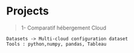 # Projects

> 1- Comparatif hébergement Cloud
```
Datasets -> Multi-cloud configuration dataset
Tools : python,numpy, pandas, Tableau
```
